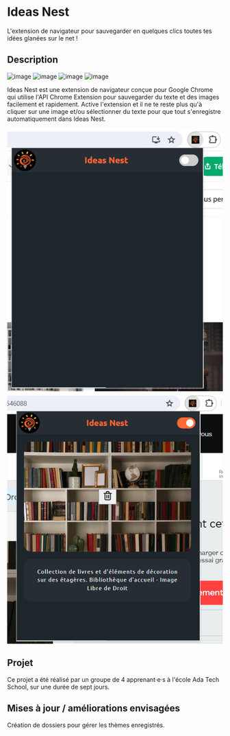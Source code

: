 # Ideas Nest

L'extension de navigateur pour sauvegarder en quelques clics toutes tes idées glanées sur le net !

## Description

![image](https://img.shields.io/badge/HTML5-E34F26?style=for-the-badge&logo=html5&logoColor=white) ![image](https://img.shields.io/badge/CSS3-1572B6?style=for-the-badge&logo=css3&logoColor=white) ![image](https://img.shields.io/badge/JavaScript-323330?style=for-the-badge&logo=javascript&logoColor=F7DF1E) ![image](https://img.shields.io/badge/Google_chrome-4285F4?style=for-the-badge&logo=Google-chrome&logoColor=white)

Ideas Nest est une extension de navigateur conçue pour Google Chrome qui utilise l'API Chrome Extension pour sauvegarder du texte et des images facilement et rapidement. Active l'extension et il ne te reste plus qu'à cliquer sur une image et/ou sélectionner du texte pour que tout s'enregistre automatiquement dans Ideas Nest.

![Capture d'écran Ideas Next à l'ouveture de l'extension](./images/Screenshot_ouverture_extension.png)
![Capture d'écran Ideas Next activée](./images/Screenshot_extension_active.png)

## Projet

Ce projet a été réalisé par un groupe de 4 apprenant·e·s à l'école Ada Tech School, sur une durée de sept jours.

## Mises à jour / améliorations envisagées

Création de dossiers pour gérer les thèmes enregistrés.
